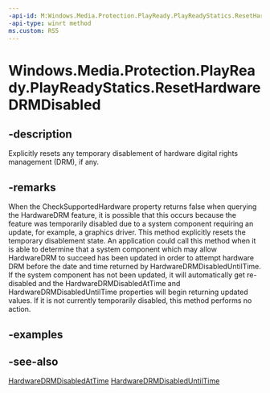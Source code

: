 ```yaml
---
-api-id: M:Windows.Media.Protection.PlayReady.PlayReadyStatics.ResetHardwareDRMDisabled
-api-type: winrt method
ms.custom: RS5
---
```


<!-- Method syntax.
public void PlayReadyStatics.ResetHardwareDRMDisabled()
-->

# Windows.Media.Protection.PlayReady.PlayReadyStatics.ResetHardwareDRMDisabled

## -description
Explicitly resets any temporary disablement of hardware digital rights management (DRM), if any.

## -remarks
When the CheckSupportedHardware property returns false when querying the HardwareDRM feature, it is possible that this occurs because the feature was temporarily disabled due to a system component requiring an update, for example, a graphics driver.  This method explicitly resets the temporary disablement state.  An application could call this method when it is able to determine that a system component which may allow HardwareDRM to succeed has been updated in order to attempt hardware DRM before the date and time returned by HardwareDRMDisabledUntilTime.  If the system component has not been updated, it will automatically get re-disabled and the HardwareDRMDisabledAtTime and HardwareDRMDisabledUntilTime properties will begin returning updated values.  If it is not currently temporarily disabled, this method performs no action.

## -examples

## -see-also
[HardwareDRMDisabledAtTime](playreadystatics_hardwaredrmdisabledattime.md)
[HardwareDRMDisabledUntilTime](playreadystatics_hardwaredrmdisableduntiltime.md)


